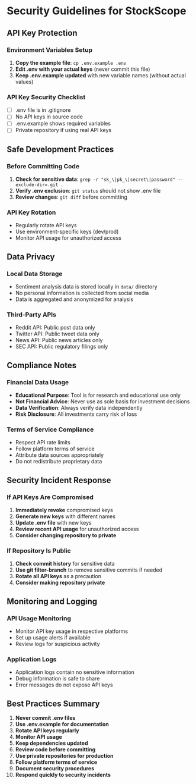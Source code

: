 # Security Guidelines for StockScope

## API Key Protection

### Environment Variables Setup
1. **Copy the example file**: `cp .env.example .env`
2. **Edit .env with your actual keys** (never commit this file)
3. **Keep .env.example updated** with new variable names (without actual values)

### API Key Security Checklist
- [ ] .env file is in .gitignore
- [ ] No API keys in source code
- [ ] .env.example shows required variables
- [ ] Private repository if using real API keys

## Safe Development Practices

### Before Committing Code
1. **Check for sensitive data**: `grep -r "sk_\|pk_\|secret\|password" --exclude-dir=.git .`
2. **Verify .env exclusion**: `git status` should not show .env file
3. **Review changes**: `git diff` before committing

### API Key Rotation
- Regularly rotate API keys
- Use environment-specific keys (dev/prod)
- Monitor API usage for unauthorized access

## Data Privacy

### Local Data Storage
- Sentiment analysis data is stored locally in `data/` directory
- No personal information is collected from social media
- Data is aggregated and anonymized for analysis

### Third-Party APIs
- Reddit API: Public post data only
- Twitter API: Public tweet data only
- News API: Public news articles only
- SEC API: Public regulatory filings only

## Compliance Notes

### Financial Data Usage
- **Educational Purpose**: Tool is for research and educational use only
- **Not Financial Advice**: Never use as sole basis for investment decisions
- **Data Verification**: Always verify data independently
- **Risk Disclosure**: All investments carry risk of loss

### Terms of Service Compliance
- Respect API rate limits
- Follow platform terms of service
- Attribute data sources appropriately
- Do not redistribute proprietary data

## Security Incident Response

### If API Keys Are Compromised
1. **Immediately revoke** compromised keys
2. **Generate new keys** with different names
3. **Update .env file** with new keys
4. **Review recent API usage** for unauthorized access
5. **Consider changing repository to private**

### If Repository Is Public
1. **Check commit history** for sensitive data
2. **Use git filter-branch** to remove sensitive commits if needed
3. **Rotate all API keys** as a precaution
4. **Consider making repository private**

## Monitoring and Logging

### API Usage Monitoring
- Monitor API key usage in respective platforms
- Set up usage alerts if available
- Review logs for suspicious activity

### Application Logs
- Application logs contain no sensitive information
- Debug information is safe to share
- Error messages do not expose API keys

## Best Practices Summary

1. **Never commit .env files**
2. **Use .env.example for documentation**
3. **Rotate API keys regularly**
4. **Monitor API usage**
5. **Keep dependencies updated**
6. **Review code before committing**
7. **Use private repositories for production**
8. **Follow platform terms of service**
9. **Document security procedures**
10. **Respond quickly to security incidents**